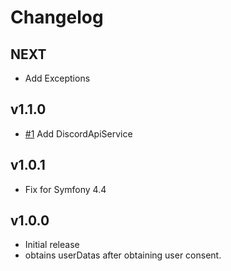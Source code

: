 # Changelog

## NEXT
 * Add Exceptions

## v1.1.0
 * [#1](https://github.com/routmoute/routmoute-discord-bundle/pull/1) Add DiscordApiService

## v1.0.1
 * Fix for Symfony 4.4

## v1.0.0
* Initial release
* obtains userDatas after obtaining user consent.
